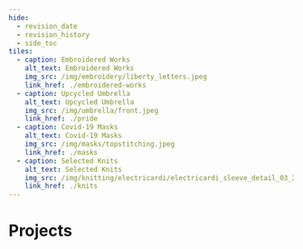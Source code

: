 ```yaml
---
hide:
  - revision_date
  - revision_history
  - side_toc
tiles:
  - caption: Embroidered Works
    alt_text: Embroidered Works
    img_src: /img/embroidery/liberty_letters.jpeg
    link_href: ./embroidered-works
  - caption: Upcycled Umbrella
    alt_text: Upcycled Umbrella
    img_src: /img/umbrella/front.jpeg
    link_href: ./pride
  - caption: Covid-19 Masks
    alt_text: Covid-19 Masks
    img_src: /img/masks/topstitching.jpeg
    link_href: ./masks
  - caption: Selected Knits
    alt_text: Selected Knits
    img_src: /img/knitting/electricardi/electricardi_sleeve_detail_03_2024.jpeg
    link_href: ./knits
---
```


# Projects
